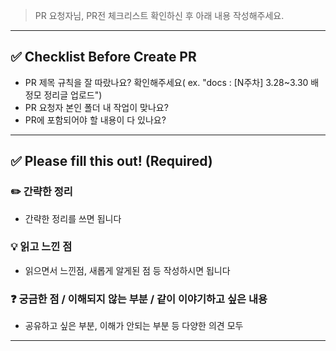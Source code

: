 > PR 요청자님, PR전 체크리스트 확인하신 후 아래 내용 작성해주세요.

---

## ✅ Checklist Before Create PR

- PR 제목 규칙을 잘 따랐나요? 확인해주세요( ex. "docs : [N주차] 3.28~3.30 배정모 정리글 업로드")
- PR 요청자 본인 폴더 내 작업이 맞나요?
- PR에 포함되어야 할 내용이 다 있나요?

---

## ✅ Please fill this out! (Required) 

### ✏️ 간략한 정리
- 간략한 정리를 쓰면 됩니다


### 💡 읽고 느낀 점
- 읽으면서 느낀점, 새롭게 알게된 점 등 작성하시면 됩니다


### ❓ 궁금한 점 / 이해되지 않는 부분 / 같이 이야기하고 싶은 내용
- 공유하고 싶은 부분, 이해가 안되는 부분 등 다양한 의견 모두


---
